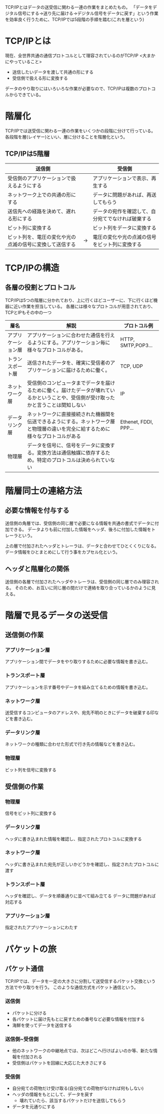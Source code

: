 TCP/IPとはデータの送受信に関わる一連の作業をまとめたもの。
「データをデジタル信号にする->送り先に届ける->デジタル信号をデータに戻す」という作業を効率良く行うために、TCP/IPでは5段階の手順を踏む(これを層という)

# TCP/IPとは
現在、全世界共通の通信プロトコルとして理容されているのがTCP/IP
<大まかにやっていること>
- 送信したいデータを渡して共通の形にする
- 受信側で扱える形に変換する

データのやり取りにはいろいろな作業が必要なので、TCP/IPは複数のプロトコルからできている。

# 階層化
TCP/IPでは送受信に関わる一連の作業をいくつかの段階に分けて行っている。
各段階を層(レイヤー)といい、層に分けることを階層化という。

## TCP/IPは5階層

|送信側||受信側|
--|--|--|
|受信側のアプリケーションで扱えるようにする||アプリケーションで表示、再生する|
|ネットワーク上での共通の形にする||データに問題があれば、再送してもらう|
|送信先への経路を決めて、遅れる形にする||データの宛作を確認して、自分宛てでなければ破棄する|
|ビット列に変換する||ビット列をデータに変換する|
|ビット列を、電圧の変化や光の点滅の信号に変換して送信する|->|電圧の変化や光の点滅の信号をビット列に変換する|

# TCP/IPの構造
## 各層の役割とプロトコル
TCP/IPは5つの階層に分かれており、上に行くほどユーザーに、下に行くほど機器に近い作業を担当している。
各層には様々なプロトコルが用意されており、TCPとIPもその中の一つ

|層名|解説|プロトコル例|
--|--|--|
|アプリケーション層|アプリケーションに合わせた通信を行えるようにする。アプリケーション毎に様々なプロトコルがある。|HTTP, SMTP,POP3...|
|トランスポート層|送信されたデータを、確実に受信者のアプリケーションに届けるために働く。|TCP, UDP|
|ネットワーク層|受信側のコンピュータまでデータを届けるために働く。届けたデータが壊れているかということや、受信側が受け取ったかと言うことは関知しない|IP|
|データリンク層|ネットワークに直接接続された機器間を伝送できるようにする。ネットワーク層と物理層の違いを完全に給するために様々なプロトコルがある|Ethenet, FDDI, PPP...|
|物理層|データを信号に、信号をデータに変換する。変換方法は通信触媒に依存するため。特定のプロトコルは決められていない||

# 階層同士の連絡方法

## 必要な情報を付与する
送信側の角層では、受信側の同じ層で必要になる情報を共通の書式でデータに付加できる。
データよりも前に付加した情報をヘッダ、後ろに付加した情報をトレーラという。

上の層で付加されたヘッダとトレーラは、データと合わせてひとくくりになる。
データ情報をひとまとめにして行う事をカプセル化という。

## ヘッダと階層化の関係
送信側の各層で付加されたヘッダやトレーラは、受信側の同じ層でのみ理容される。
そのため、お互いに同じ層の間だけで連絡を取り合っているかのように見える。


# 階層で見るデータの送受信
## 送信側の作業

### アプリケーション層
アプリケーション間でデータをやり取りするために必要な情報を書き込む。

### トランスポート層
アプリケーションを示す番号やデータを組み立てるための情報を書き込む。

### ネットワーク層
送受信するコンピュータのアドレスや、宛先不明のときにデータを破棄する印などを書き込む。

### データリンク層
ネットワークの種類に合わせた形式で行き先の情報などを書き込む。

### 物理層
ビット列を信号に変換する

## 受信側の作業

### 物理層
信号をビット列に変換する

### データリンク層
ヘッダに書き込まれた情報を確認し、指定されたプロトコルに変換する

### ネットワーク層
ヘッダに書き込まれた宛先が正しいかどうかを確認し、指定されたプロトコルに渡す

### トランスポート層
ヘッダを確認し、データを順番通りに並べて組み立てる
データに問題があれば対応する

### アプリケーション層
指定されたアプリケーションにわたす


# パケットの旅

## パケット通信
TCP/IPでは、データを一定の大きさに分割して送受信するパケット交換という方法でやり取りを行う。
このような通信方式をパケット通信という。

### 送信側
- パケットに分ける
- 各パケットに届け先もとに戻すための番号など必要な情報を付加する
- 海鮮を使ってデータを送信する

### 送信側~受信側
- 他のネットワークの中継地点では、次はどこへ行けばよいのか等、新たな情報を付加される
- 受信側はパケットを回線に大応じた大きさにする

### 受信側
- 自分宛ての荷物だけ受け取る(自分宛ての荷物がなければ何もしない)
- ヘッダの情報をもとにして、データを戻す
  - 壊れていたら、該当するパケットだけを送信してもらう
- データを元通りにする
